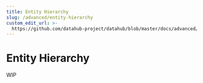 ```yaml
---
title: Entity Hierarchy
slug: /advanced/entity-hierarchy
custom_edit_url: >-
  https://github.com/datahub-project/datahub/blob/master/docs/advanced/entity-hierarchy.md
---
```


# Entity Hierarchy

WIP
